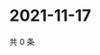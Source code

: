 # 2021-11-17

共 0 条

<!-- BEGIN WEIBO -->
<!-- 最后更新时间 Wed Nov 17 2021 12:18:35 GMT+0800 (China Standard Time) -->

<!-- END WEIBO -->

